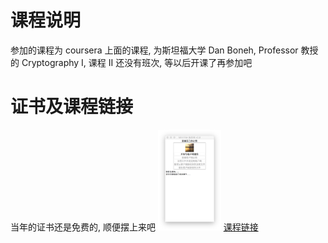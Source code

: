 # 课程说明
参加的课程为 coursera 上面的课程, 为斯坦福大学 Dan Boneh, Professor 教授的 Cryptography I, 课程 II 还没有班次, 等以后开课了再参加吧

# 证书及课程链接
当年的证书还是免费的, 顺便摆上来吧
<img src="https://github.com/L1nwatch/about-cryptography/blob/master/%E7%AC%AC%E4%B8%80%E5%B1%8A%E5%AF%86%E7%A0%81%E5%AD%A6%E5%A4%8D%E8%B5%9B%E4%BD%9C%E5%93%81/run_picture/server.png" width="20%" height="50%">
[课程链接](https://www.coursera.org/learn/crypto)